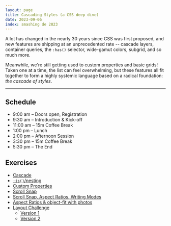```yaml
---
layout: page
title: Cascading Styles (a CSS deep dive)
date: 2023-09-06
index: smashing de 2023
---
```


A lot has changed in the nearly 30 years since CSS was first proposed,
and new features are shipping at an unprecedented rate --
cascade layers, container queries, the `:has()` selector,
wide-gamut colors, subgrid, and so much more.

Meanwhile,
we're still getting used to custom properties and basic grids!
Taken one at a time, the list can feel overwhelming,
but these features all fit together
to form a highly systemic language based on a radical foundation:
_the cascade of styles_.

---

## Schedule

- 9:00 am – Doors open, Registration
- 9:30 am – Introduction & Kick-off
- 11:00 am – 15m Coffee Break
- 1:00 pm – Lunch
- 2:00 pm – Afternoon Session
- 3:30 pm – 15m Coffee Break
- 5:30 pm – The End

## Exercises

- [Cascade](https://codepen.io/miriamsuzanne/pen/abPmNLB?editors=1100)
- [`:is()`/nesting](https://codepen.io/miriamsuzanne/pen/QWzGMpg?editors=1100)
- [Custom Properties](https://codepen.io/stacy/pen/RwEWydE?editors=1100)
- [Scroll Snap](https://codepen.io/stacy/pen/eYbJPLe?editors=1100)
- [Scroll Snap, Aspect Ratios, Writing Modes](https://codepen.io/miriamsuzanne/pen/ExGNvxR?editors=1100)
- [Aspect Ratios & object-fit with photos](https://codepen.io/stacy/pen/VwqmWJR?editors=1100)
- [Layout Challenge](https://codepen.io/stacy/pen/eYpMKKb?editors=1100)
  - [Version 1](/assets/images/deep-dive/layout-challenge-1.png)
  - [Version 2](/assets/images/deep-dive/layout-challenge-2.png)
